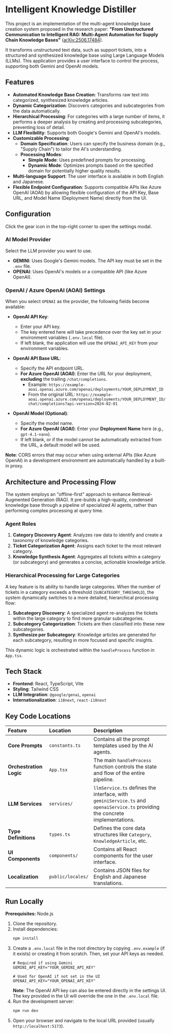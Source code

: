 # Intelligent Knowledge Distiller

This project is an implementation of the multi-agent knowledge base creation system proposed in the research paper: **"From Unstructured Communication to Intelligent RAG: Multi-Agent Automation for Supply Chain Knowledge Bases"** ([arXiv:2506.17484](https://arxiv.org/abs/2506.17484)).

It transforms unstructured text data, such as support tickets, into a structured and synthesized knowledge base using Large Language Models (LLMs). This application provides a user interface to control the process, supporting both Gemini and OpenAI models.

## Features

- **Automated Knowledge Base Creation**: Transforms raw text into categorized, synthesized knowledge articles.
- **Dynamic Categorization**: Discovers categories and subcategories from the data automatically.
- **Hierarchical Processing**: For categories with a large number of items, it performs a deeper analysis by creating and processing subcategories, preventing loss of detail.
- **LLM Flexibility**: Supports both Google's Gemini and OpenAI's models.
- **Customizable Processing**:
    - **Domain Specification**: Users can specify the business domain (e.g., "Supply Chain") to tailor the AI's understanding.
    - **Processing Modes**:
        - **Simple Mode**: Uses predefined prompts for processing.
        - **Dynamic Mode**: Optimizes prompts based on the specified domain for potentially higher quality results.
- **Multi-language Support**: The user interface is available in both English and Japanese.
- **Flexible Endpoint Configuration**: Supports compatible APIs like Azure OpenAI (AOAI) by allowing flexible configuration of the API Key, Base URL, and Model Name (Deployment Name) directly from the UI.

## Configuration

Click the gear icon in the top-right corner to open the settings modal.

### AI Model Provider

Select the LLM provider you want to use.

- **GEMINI**: Uses Google's Gemini models. The API key must be set in the `.env` file.
- **OPENAI**: Uses OpenAI's models or a compatible API (like Azure OpenAI).

### OpenAI / Azure OpenAI (AOAI) Settings

When you select `OPENAI` as the provider, the following fields become available:

- **OpenAI API Key**:
  - Enter your API key.
  - The key entered here will take precedence over the key set in your environment variables (`.env.local` file).
  - If left blank, the application will use the `OPENAI_API_KEY` from your environment variables.

- **OpenAI API Base URL**:
  - Specify the API endpoint URL.
  - **For Azure OpenAI (AOAI)**: Enter the URL for your deployment, **excluding** the trailing `/chat/completions`.
    - Example: `https://example-aoai.openai.azure.com/openai/deployments/YOUR_DEPLOYMENT_ID`
    - From the original URL: `https://example-aoai.openai.azure.com/openai/deployments/YOUR_DEPLOYMENT_ID/chat/completions?api-version=2024-02-01`

- **OpenAI Model (Optional)**:
  - Specify the model name.
  - **For Azure OpenAI (AOAI)**: Enter your **Deployment Name** here (e.g., `gpt-4.1-nano`).
  - If left blank, or if the model cannot be automatically extracted from the URL, a default model will be used.

**Note**: CORS errors that may occur when using external APIs (like Azure OpenAI) in a development environment are automatically handled by a built-in proxy.

## Architecture and Processing Flow

The system employs an "offline-first" approach to enhance Retrieval-Augmented Generation (RAG). It pre-builds a high-quality, condensed knowledge base through a pipeline of specialized AI agents, rather than performing complex processing at query time.

### Agent Roles

1.  **Category Discovery Agent**: Analyzes raw data to identify and create a taxonomy of knowledge categories.
2.  **Ticket Categorization Agent**: Assigns each ticket to the most relevant category.
3.  **Knowledge Synthesis Agent**: Aggregates all tickets within a category (or subcategory) and generates a concise, actionable knowledge article.

### Hierarchical Processing for Large Categories

A key feature is its ability to handle large categories. When the number of tickets in a category exceeds a threshold (`SUBCATEGORY_THRESHOLD`), the system dynamically switches to a more detailed, hierarchical processing flow:

1.  **Subcategory Discovery**: A specialized agent re-analyzes the tickets within the large category to find more granular subcategories.
2.  **Subcategory Categorization**: Tickets are then classified into these new subcategories.
3.  **Synthesize per Subcategory**: Knowledge articles are generated for each subcategory, resulting in more focused and specific insights.

This dynamic logic is orchestrated within the `handleProcess` function in `App.tsx`.

## Tech Stack

- **Frontend**: React, TypeScript, Vite
- **Styling**: Tailwind CSS
- **LLM Integration**: `@google/genai`, `openai`
- **Internationalization**: `i18next`, `react-i18next`

## Key Code Locations

| Feature | Location | Description |
| :--- | :--- | :--- |
| **Core Prompts** | `constants.ts` | Contains all the prompt templates used by the AI agents. |
| **Orchestration Logic** | `App.tsx` | The main `handleProcess` function controls the state and flow of the entire pipeline. |
| **LLM Services** | `services/` | `llmService.ts` defines the interface, with `geminiService.ts` and `openaiService.ts` providing the concrete implementations. |
| **Type Definitions** | `types.ts` | Defines the core data structures like `Category`, `KnowledgeArticle`, etc. |
| **UI Components** | `components/` | Contains all React components for the user interface. |
| **Localization** | `public/locales/` | Contains JSON files for English and Japanese translations. |

## Run Locally

**Prerequisites:** Node.js

1.  Clone the repository.
2.  Install dependencies:
    ```bash
    npm install
    ```
3.  Create a `.env.local` file in the root directory by copying `.env.example` (if it exists) or creating it from scratch. Then, set your API keys as needed.
    ```
    # Required if using Gemini
    GEMINI_API_KEY="YOUR_GEMINI_API_KEY"

    # Used for OpenAI if not set in the UI
    OPENAI_API_KEY="YOUR_OPENAI_API_KEY"
    ```
    **Note**: The OpenAI API key can also be entered directly in the settings UI. The key provided in the UI will override the one in the `.env.local` file.
4.  Run the development server:
    ```bash
    npm run dev
    ```
5.  Open your browser and navigate to the local URL provided (usually `http://localhost:5173`).
